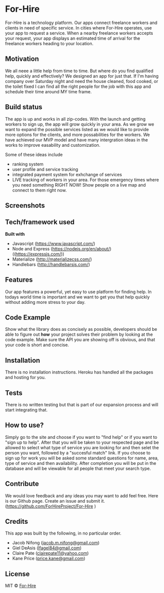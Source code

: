 # For-Hire

For-Hire is a technology platform. Our apps connect freelance workers and 
clients in need of specific service. In cities where For-Hire operates, use your app to request a service. When a nearby freelance workers accepts your request, your app displays an estimated time of arrival for the freelance workers heading to your location.

## Motivation
We all neee a little help from time to time. But where do you find qualified help, quickly and effectively? We designed an app for just that. If I'm having company over Saturday night and need the house cleaned, food cooked, or the toilet fixed I can find all the right people for the job with this app and schedule their time around MY time frame.

## Build status
The app is up and works in all zip-codes. With the launch and getting workers to sign up, the app will grow quickly in your area. As we grow we want to expand the possible services listed as we would like to provide more options for the clients, and more possabilities for the workers. We have achieved our MVP model and have many intergration ideas in the works to improve easability and customization. 

Some of these ideas include
- ranking system
- user profile and service tracking
- integrated payment system for exhchange of services 
- LIVE tracking of workers in your area. For those emergency times where you need something RIGHT NOW! Show people on a live map and connect to them right now.
 
## Screenshots
<!-- Include logo/demo screenshot etc. -->

## Tech/framework used

<b>Built with</b>
- Javascript (https://www.javascript.com/)
- Node and Express (https://nodejs.org/en/about/) ((https://expressjs.com/))
- Materialize (http://materializecss.com/)
- Handlebars  (http://handlebarsjs.com/)


## Features
Our app features a powerful, yet easy to use platform for finding help. In todays world time is important and we want to get you that help quickly without adding more stress to your day.

## Code Example
Show what the library does as concisely as possible, developers should be able to figure out **how** your project solves their problem by looking at the code example. Make sure the API you are showing off is obvious, and that your code is short and concise.

## Installation
There is no installation instructions. Heroku has handled all the packages and hosting for you.

## Tests
There is no written testing but that is part of our expansion process and will start integrating that. 

## How to use?
Simply go to the site and choose if you want to "find help" or if you want to "sign up to help". After that you will be taken to your respected page and be allowed to select what type of service you are looking for and then selet the person you want, followed by a "succesful match" link. If you choose to sign up for work you will be asked some standard questions for name, area, type of service and then availability. After completion you will be put in the database and will be viewable for all people that meet your search type.

## Contribute

We would love feedback and any ideas you may want to add feel free. Here is our Github page. Create an issue and submit it. (https://github.com/ForHireProject/For-Hire
)
## Credits

This app was built by the following, in no particular order.

- Jacob Nifong (jacob.m.nifong@gmail.com)
- Giel DeAsis (lfagel84@gmail.com)
- Claire Pate (clairepate11@yahoo.com)
- Kane Price (price.kane@gmail.com)

## License

MIT © [For-Hire]()